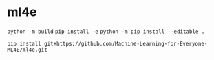 # ml4e

`python -m build`
`pip install -e`
`python -m pip install --editable .`

`pip install git+https://github.com/Machine-Learning-for-Everyone-ML4E/ml4e.git`
